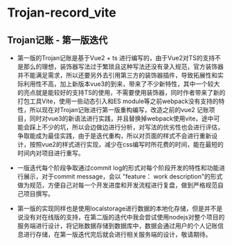 # Trojan-record_vite

## Trojan记账 - 第一版迭代

- 第一版的Trojan记账是基于Vue2 + ts 进行编写的，由于Vue2对TS的支持不是那么的理想，装饰器写法过于繁琐且这种写法还没有录入规范，官方装饰器并不能满足需求，所以还要另外去引用第三方的装饰器插件，导致拓展性和实际利用性不高，加上新版本vue3的到来，带来了不少新特性，其中一个较大的亮点就是能较好的支持TS的使用，不需要使用装饰器，同时作者带来了新的打包工具Vite，使用一些动态引入和ES module等之前webpack没有支持的特性，所以现在对Trojan记账进行第一版重构编写，改造之前的vue2 记账项目，同时对vue3的新语法进行实践，并且替换掉webpack使用vite，途中可能会踩上不少的坑，所以会边做边进行分析，对写法的优劣性也会进行评估，争取能成为最佳实践，由于是迭代重构，所以对页面的样式不会进行重新设计，按照vue2的样式进行实现，减少在css编写时所花费的时间，能在最短的时间内对项目进行重写。

- 一版迭代每个阶段争取通过commit log的形式对每个阶段开发的特性和功能进行展示，对于commit message，会以 "feature： work description"的形式做为规范，方便自己对每一个开发进度和开发流程进行复盘，做到严格规范自己项目撰写。

- 第一版的实现同样也是使用localstorage进行数据的本地化存储，但是并不是说没有对在线版的支持，在第二版的迭代中我会尝试使用nodejs对整个项目的服务端进行设计，将记账数据存储到数据库中，数据会通过用户的个人记账信息进行存储，在第一版迭代完后就会进行相关服务端的设计，敬请期待。




